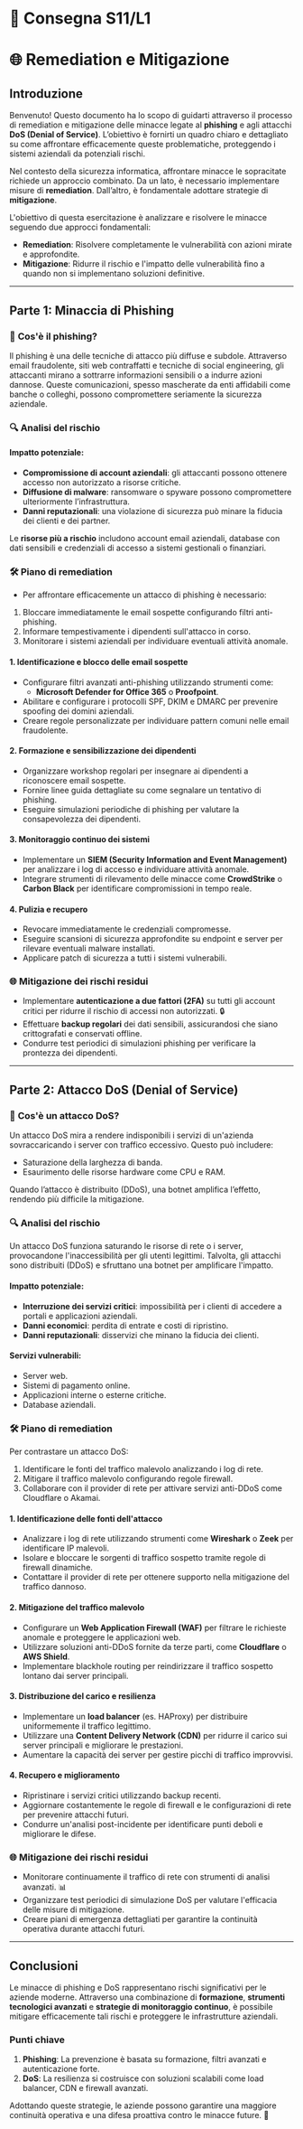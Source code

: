 # 📝 Consegna S11/L1
# 🌐 Remediation e Mitigazione

## Introduzione

Benvenuto! Questo documento ha lo scopo di guidarti attraverso il processo di remediation e mitigazione delle minacce legate al **phishing** e agli attacchi **DoS (Denial of Service)**. L’obiettivo è fornirti un quadro chiaro e dettagliato su come affrontare efficacemente queste problematiche, proteggendo i sistemi aziendali da potenziali rischi. 

Nel contesto della sicurezza informatica, affrontare minacce le sopracitate richiede un approccio combinato. Da un lato, è necessario implementare misure di **remediation**. Dall’altro, è fondamentale adottare strategie di **mitigazione**.

L'obiettivo di questa esercitazione è analizzare e risolvere le minacce seguendo due approcci fondamentali:
- **Remediation**: Risolvere completamente le vulnerabilità con azioni mirate e approfondite.
- **Mitigazione**: Ridurre il rischio e l'impatto delle vulnerabilità fino a quando non si implementano soluzioni definitive.

---

## **Parte 1: Minaccia di Phishing**

### 📌 **Cos'è il phishing?**
Il phishing è una delle tecniche di attacco più diffuse e subdole. Attraverso email fraudolente, siti web contraffatti e tecniche di social engineering, gli attaccanti mirano a sottrarre informazioni sensibili o a indurre azioni dannose. Queste comunicazioni, spesso mascherate da enti affidabili come banche o colleghi, possono compromettere seriamente la sicurezza aziendale.

### 🔍 **Analisi del rischio**
#### **Impatto potenziale**:
- **Compromissione di account aziendali**: gli attaccanti possono ottenere accesso non autorizzato a risorse critiche.
- **Diffusione di malware**: ransomware o spyware possono compromettere ulteriormente l’infrastruttura.
- **Danni reputazionali**: una violazione di sicurezza può minare la fiducia dei clienti e dei partner.

Le **risorse più a rischio** includono account email aziendali, database con dati sensibili e credenziali di accesso a sistemi gestionali o finanziari.

### 🛠 **Piano di remediation**

- Per affrontare efficacemente un attacco di phishing è necessario:

1. Bloccare immediatamente le email sospette configurando filtri anti-phishing.
2. Informare tempestivamente i dipendenti sull'attacco in corso.
3. Monitorare i sistemi aziendali per individuare eventuali attività anomale.

#### **1. Identificazione e blocco delle email sospette**
- Configurare filtri avanzati anti-phishing utilizzando strumenti come:
  - **Microsoft Defender for Office 365** o **Proofpoint**.
- Abilitare e configurare i protocolli SPF, DKIM e DMARC per prevenire spoofing dei domini aziendali.
- Creare regole personalizzate per individuare pattern comuni nelle email fraudolente.

#### **2. Formazione e sensibilizzazione dei dipendenti**
- Organizzare workshop regolari per insegnare ai dipendenti a riconoscere email sospette.
- Fornire linee guida dettagliate su come segnalare un tentativo di phishing.
- Eseguire simulazioni periodiche di phishing per valutare la consapevolezza dei dipendenti.

#### **3. Monitoraggio continuo dei sistemi**
- Implementare un **SIEM (Security Information and Event Management)** per analizzare i log di accesso e individuare attività anomale.
- Integrare strumenti di rilevamento delle minacce come **CrowdStrike** o **Carbon Black** per identificare compromissioni in tempo reale.

#### **4. Pulizia e recupero**
- Revocare immediatamente le credenziali compromesse.
- Eseguire scansioni di sicurezza approfondite su endpoint e server per rilevare eventuali malware installati.
- Applicare patch di sicurezza a tutti i sistemi vulnerabili.

### 🌐 **Mitigazione dei rischi residui**
- Implementare **autenticazione a due fattori (2FA)** su tutti gli account critici per ridurre il rischio di accessi non autorizzati. 🔒
- Effettuare **backup regolari** dei dati sensibili, assicurandosi che siano crittografati e conservati offline.
- Condurre test periodici di simulazioni phishing per verificare la prontezza dei dipendenti.

---

## **Parte 2: Attacco DoS (Denial of Service)**

### 📌 **Cos'è un attacco DoS?**
Un attacco DoS mira a rendere indisponibili i servizi di un'azienda sovraccaricando i server con traffico eccessivo. Questo può includere:
- Saturazione della larghezza di banda.
- Esaurimento delle risorse hardware come CPU e RAM.

Quando l’attacco è distribuito (DDoS), una botnet amplifica l’effetto, rendendo più difficile la mitigazione.

### 🔍 **Analisi del rischio**

Un attacco DoS funziona saturando le risorse di rete o i server, provocandone l'inaccessibilità per gli utenti legittimi. Talvolta, gli attacchi sono distribuiti (DDoS) e sfruttano una botnet per amplificare l'impatto.

#### **Impatto potenziale**:
- **Interruzione dei servizi critici**: impossibilità per i clienti di accedere a portali e applicazioni aziendali.
- **Danni economici**: perdita di entrate e costi di ripristino.
- **Danni reputazionali**: disservizi che minano la fiducia dei clienti.

#### **Servizi vulnerabili**:
- Server web.
- Sistemi di pagamento online.
- Applicazioni interne o esterne critiche.
- Database aziendali.

### 🛠 **Piano di remediation**

Per contrastare un attacco DoS:

1. Identificare le fonti del traffico malevolo analizzando i log di rete.
2. Mitigare il traffico malevolo configurando regole firewall.
3. Collaborare con il provider di rete per attivare servizi anti-DDoS come Cloudflare o Akamai.

#### **1. Identificazione delle fonti dell'attacco**
- Analizzare i log di rete utilizzando strumenti come **Wireshark** o **Zeek** per identificare IP malevoli.
- Isolare e bloccare le sorgenti di traffico sospetto tramite regole di firewall dinamiche.
- Contattare il provider di rete per ottenere supporto nella mitigazione del traffico dannoso.

#### **2. Mitigazione del traffico malevolo**
- Configurare un **Web Application Firewall (WAF)** per filtrare le richieste anomale e proteggere le applicazioni web.
- Utilizzare soluzioni anti-DDoS fornite da terze parti, come **Cloudflare** o **AWS Shield**.
- Implementare blackhole routing per reindirizzare il traffico sospetto lontano dai server principali.

#### **3. Distribuzione del carico e resilienza**
- Implementare un **load balancer** (es. HAProxy) per distribuire uniformemente il traffico legittimo.
- Utilizzare una **Content Delivery Network (CDN)** per ridurre il carico sui server principali e migliorare le prestazioni.
- Aumentare la capacità dei server per gestire picchi di traffico improvvisi.

#### **4. Recupero e miglioramento**
- Ripristinare i servizi critici utilizzando backup recenti.
- Aggiornare costantemente le regole di firewall e le configurazioni di rete per prevenire attacchi futuri.
- Condurre un'analisi post-incidente per identificare punti deboli e migliorare le difese.

### 🌐 **Mitigazione dei rischi residui**
- Monitorare continuamente il traffico di rete con strumenti di analisi avanzati. 📊
- Organizzare test periodici di simulazione DoS per valutare l'efficacia delle misure di mitigazione.
- Creare piani di emergenza dettagliati per garantire la continuità operativa durante attacchi futuri.

---

## **Conclusioni**

Le minacce di phishing e DoS rappresentano rischi significativi per le aziende moderne. Attraverso una combinazione di **formazione**, **strumenti tecnologici avanzati** e **strategie di monitoraggio continuo**, è possibile mitigare efficacemente tali rischi e proteggere le infrastrutture aziendali.

### **Punti chiave**
1. **Phishing**: La prevenzione è basata su formazione, filtri avanzati e autenticazione forte.
2. **DoS**: La resilienza si costruisce con soluzioni scalabili come load balancer, CDN e firewall avanzati.

Adottando queste strategie, le aziende possono garantire una maggiore continuità operativa e una difesa proattiva contro le minacce future. 🔐